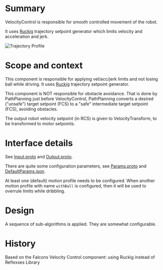 # Summary

VelocityControl is responsible for smooth controlled movement of the robot.

It uses [Ruckig](../../../libraries/ruckig/ruckig/README.md) trajectory setpoint generator which limits velocity and acceleration and jerk.

![Trajectory Profile](https://github.com/pantor/ruckig/raw/main/doc/example_profile.png?raw=true)

# Scope and context

This component is responsible for applying vel/acc/jerk limits and not losing ball while driving. It uses [Ruckig](../../../libraries/ruckig/ruckig/README.md) trajectory setpoint generator.

This component is NOT responsible for obstacle avoidance. That is done by PathPlanning just before VelocityControl, PathPlanning converts a desired ("unsafe") target setpoint (FCS) to a "safe" intermediate target setpoint (FCS), avoiding obstacles.

The output robot velocity setpoint (in RCS) is given to VelocityTransform, to be transformed to motor setpoints.

# Interface details

See [Input.proto](interface/Input.proto) and [Output.proto](interface/Output.proto).

There are quite some configuration parameters, see [Params.proto](interface/Params.proto) and [DefaultParams.json](interface/DefaultParams.json).

At least one (default) motion profile needs to be configured. When another motion profile with name `withBall` is configured, then it will be used to overrule limits while dribbling.

# Design

A sequence of sub-algorithms is applied. They are somewhat configurable.

# History

Based on the Falcons Velocity Control component: using Ruckig instead of Reflexxes Library
